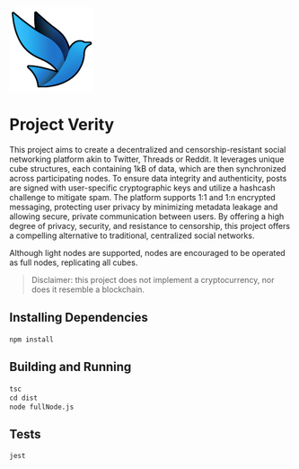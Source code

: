 ![](img/vera_150px_nobg.png)

# Project Verity
This project aims to create a decentralized and censorship-resistant social networking platform akin to Twitter, Threads or Reddit. It leverages unique cube structures, each containing 1kB of data, which are then synchronized across participating nodes. To ensure data integrity and authenticity, posts are signed with user-specific cryptographic keys and utilize a hashcash challenge to mitigate spam. The platform supports 1:1 and 1:n encrypted messaging, protecting user privacy by minimizing metadata leakage and allowing secure, private communication between users. By offering a high degree of privacy, security, and resistance to censorship, this project offers a compelling alternative to traditional, centralized social networks.

Although light nodes are supported, nodes are encouraged to be operated as full nodes, replicating all cubes.

> Disclaimer: this project does not implement a cryptocurrency, nor does it resemble a blockchain.

## Installing Dependencies ##
```
npm install
```

## Building and Running ##
```
tsc
cd dist
node fullNode.js
```

## Tests ##
```
jest
```
